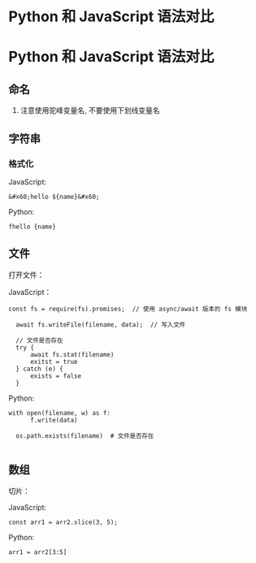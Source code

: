 # Python 和 JavaScript 语法对比

<!--
ID: 29f5d064-f64a-4e6a-8de7-e9ad3afe782d
Status: publish
Date: 2019-06-15T14:17:45
Modified: 2020-05-16T11:01:22
wp_id: 33
-->

# Python 和 JavaScript 语法对比

## 命名

1. 注意使用驼峰变量名, 不要使用下划线变量名

## 字符串

### 格式化

JavaScript:

```
&#x60;hello ${name}&#x60;
```

Python:

```
fhello {name}
```

## 文件

打开文件：

JavaScript：

```
const fs = require(fs).promises;  // 使用 async/await 版本的 fs 模块

  await fs.writeFile(filename, data);  // 写入文件

  // 文件是否存在
  try {
      await fs.stat(filename)
      exitst = true
  } catch (e) {
      exists = false
  }
```

Python:

```
with open(filename, w) as f:
      f.write(data)

  os.path.exists(filename)  # 文件是否存在
  
```

## 数组

切片：

JavaScript:

```
const arr1 = arr2.slice(3, 5);
```

Python:

```
arr1 = arr2[3:5]
```